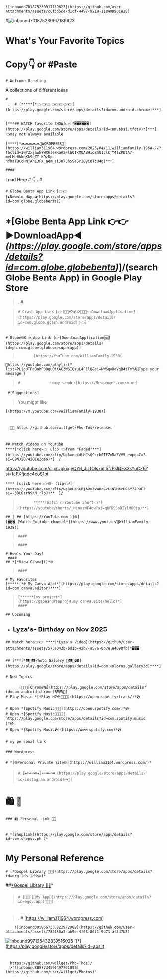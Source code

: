     ![inbound701875230917189623](https://github.com/user-attachments/assets/c0f5d5ce-d1cf-4497-9219-118488901e28)
#![inbound701875230917189623](https://github.com/user-attachments/assets/c0f5d5ce-d1cf-4497-9219-118488901e28)

# What's Your Favorite Topics 
# Copy👇 or #Paste
    # Welcome Greeting
A collections of different ideas
 > 

    #
     .  # [*****[*👈👈👈👈👉👉👉👉](https://play.google.com/store/apps/details?id=com.android.chrome)***]


    [***## WATCH favorite SHOW[👉[*🖥️🖥️🖥️🖥️🖥️🖥️](https://play.google.com/store/apps/details?id=com.absi.tfctv)*]***] 👈may not always available

    [****[*🔜🔜🔜🔜🔜🔹WORDPRESS🔹](https://william311964.wordpress.com/2025/04/11/williamfamily-1964-2/?fbclid=IwY2xjawNYWXhleHRuA2FlbQIxMQABHioZmU1JlCjY4lZPDtA7-meLMe6kWqKk9qZT-KQzDp-nfhaTQCcHNjAh13FX_aem_aiJ07ShSSaSrI8yi0TcU4g)***]

    ####
 Load Here 
    # 👇
.  #
 
    # Globe Benta App Link [👉👉[▶️DownloadApp◀️(https://play.google.com/store/apps/details?id=com.globe.globebenta)]
    
# *[Globe Benta App Link 👉👉▶️DownloadApp◀️ *(https://play.google.com/store/apps/details?id=com.globe.globebenta)*]/(search Globe Benta App) in Google Play Store  
>.  #

>     # Gcash App Link [👉[🔗💵💳💰🪙📩💌🏧👈DownloadApplication](https://play.google.com/store/apps/details?id=com.globe.gcash.android)🔗👈] 

 ##
    # Globe🌐One App Link [👉[DownloadApplication🆗](https://play.google.com/store/apps/details?id=ph.com.globe.globeonesuperapp)]
 >            [https://YouTube.com/WilliamFamily-1938(
    📩https://youtube.com/playlist?list=PLjcUTPaBahP08gU0hXAC3WSIQYuL4F1lQ&si=NWSqoUeVqB4tTmYA📩Type your message )
>     #             ☝️copy send👉[https://Messenger.com/m.me]
> 
     #[Suggestions]
> You might like
> 
    [(https://m.youtube.com/@WilliamFamily-1938)]
> #
      📩📩 https://github.com/willget/Pho-Tos/releases
 
>#
    ## Watch Videos on Youtube
    ****[*click here-👉 Clip 👈from "Faded"***](https://youtube.com/clip/UgkxnuxdLHJsQCcrb0TFZnRaZVV5-eopgoCx?si=G9NJ2874i0IeZqe6)*]  /

https://youtube.com/clip/UgkxgyQY6_JizfOIsx5L5fzPslQEX3sYuCZ6?si=fcFXfjqdc4coS1pi

    **** [click here 👉🌐- Clip👈*](https://youtube.com/clip/UgkxHpKLRjADx3VWUeGvLiNlMbrH06Y7JP3F?si=-38LOzrN9KN_r7pJ)**  ]/
>            *****[Watch 👉Youtube Short👈*](https://youtube/shorts/_NinazWF4qw?si=qUPGSSoDIYlMO0jp)**]
    ## [ ## [https://YouTube.com )]🌐]
    [🖥️🖥️🖥️ [Watch Youtube channel*](https://www.youtube/@WilliamFamily-1938)]
>     ####

>     ####
    # How's Your Day?
     ####
    ## *[*View Canva]()*🌐
>     ####
    # My Favorites
    [*****[*# My Canva Acct*](https://play.google.com/store/apps/details?id=com.canva.editor)****]
>     [******[my project*](https://gabeandreaproj4.my.canva.site/hello)*]
>     ####
    ## Upcoming
- ## Lyza's- Birthday on Nov 2025
 > ####
    ## Watch here👉👉 ****[*Lyza's Video](https://github/user-attachments/assets/575e043b-bd1b-42b7-a576-0d7e1e4098fb)*🖥️🖥️🖥️
  ####
    ## [***[*📷📸📷Photo Gallery 📸📷📸🔒🔒](https://play.google/store/apps/details?id=com.coloros.gallery3d)****]

>####
    # New Topics

####
          [🔗🔠🔠[Chrome🔠](https://play.google.com/store/apps/details?id=com.android.chrome)🔠🔠🔠🔗]
    # Play Music *[*Play NOW*🎹🎸🎺](https://open.spotify/track/)*💿
> ####
    # Open *[Spotify Music🎹🎺🎸](https://open.spotify.com/)*💿 
    # Open *[Spotify Music🎸🎸🎺](    https://play.google.com/store/apps/details?id=com.spotify.music      )*💿
    # Open *[Spotify Music💿](https://www.spotify.com)*💿
>####
    # my personal link
> ####
    ### Wordpress
>####
    # *[🌐Personal Private Site🌐](https://william3164.wordpress.com/)*

 >####
>     # [▶️⏩⏭️⏯️◀️[⏪⏪⏭️⏭️](https://play.google/store/apps/details?id=instagram.android)⏮️🔼]


 ######
 #        🛍️            🛒
    ### 🛍️ Personal Link 🛒🛒 
>  ######
    # *[Shoplink](https://play.google.com/store/apps/details?id=com.shopee.ph )*

####

  >
  # My Personal Reference
    # [*Gospel Library 📖📘](https://play.google.com/store/apps/details?id=org.lds.ldssa)*
##[*Gospel Library 📖📘](https://play.google.com/store/apps/details?id=org.lds.ldssa)*

###
>     # [🔹🔹🔹[🔹My App🔹](https://play.google.com/store/apps/details?id=egov.app)🔹🔹🔹]

>#
>. # [https://william311964.wordpress.com]

        ![inbound3058567337821972989](https://github.com/user-attachments/assets/786086a7-ab9e-4f08-8671-9d71faf3d7b2)
![inbound997125432839516025](https://github.com/user-attachments/assets/6c556348-c3f0-47a1-93cf-967b3604c09f)
   [[*](https://play.google/store/apps/details?id=absi.t

#
      https://github.com/willget/Pho-Thos)/
      >'![inbound8887234505497761099](https://github.com/user/willget/Photos)'

      


